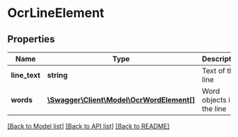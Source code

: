 # OcrLineElement

## Properties
Name | Type | Description | Notes
------------ | ------------- | ------------- | -------------
**line_text** | **string** | Text of the line | [optional] 
**words** | [**\Swagger\Client\Model\OcrWordElement[]**](OcrWordElement.md) | Word objects in the line | [optional] 

[[Back to Model list]](../README.md#documentation-for-models) [[Back to API list]](../README.md#documentation-for-api-endpoints) [[Back to README]](../README.md)


